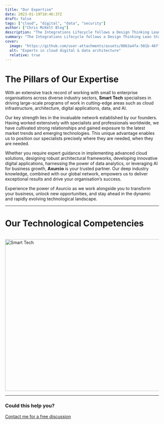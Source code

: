 ```yaml
---
title: "Our Expertise"
date: 2023-01-19T10:46:37Z
draft: false
tags: ["cloud", "digital", "data", "security"]
author: ["Chris McKelt Blog"]
description: "The Integrations Lifecycle follows a Design Thinking Lean Startup Agile approach."
summary: "The Integrations Lifecycle follows a Design Thinking Lean Startup Agile approach."
cover:
  image: "https://github.com/user-attachments/assets/0863a4fa-501b-46ff-8433-e7ee246ded48"
  alt: "Experts in cloud digital & data architecture"
  relative: true
---
```


# The Pillars of Our Expertise

With an extensive track record of working with small to enterprise organisations across diverse industry sectors, **Smart Tech** specialises in driving large-scale programs of work in cutting-edge areas such as cloud infrastructure, architecture, digital applications, data, and AI.

Our key strength lies in the invaluable network established by our founders. Having worked extensively with specialists and professionals worldwide, we have cultivated strong relationships and gained exposure to the latest market trends and emerging technologies. This unique advantage enables us to position our specialists precisely where they are needed, when they are needed.

Whether you require expert guidance in implementing advanced cloud solutions, designing robust architectural frameworks, developing innovative digital applications, harnessing the power of data analytics, or leveraging AI for business growth, **Axurcio** is your trusted partner. Our deep industry knowledge, combined with our global network, empowers us to deliver exceptional results and drive your organisation’s success.

Experience the power of Axurcio as we work alongside you to transform your business, unlock new opportunities, and stay ahead in the dynamic and rapidly evolving technological landscape.

---

# Our Technological Competencies

<br />
<img width="878" height="497" alt="Smart Tech" src="https://github.com/user-attachments/assets/0863a4fa-501b-46ff-8433-e7ee246ded48" />
<br />
<hr />

### Could this help you?

[Contact me for a free discussion](https://smarttechventures.au/contact/)
